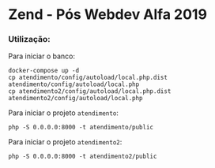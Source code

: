 # Zend - Pós Webdev Alfa 2019

### Utilização:
Para iniciar o banco:
```
docker-compose up -d
cp atendimento/config/autoload/local.php.dist atendimento/config/autoload/local.php
cp atendimento2/config/autoload/local.php.dist atendimento2/config/autoload/local.php
```

Para iniciar o projeto `atendimento`:
```
php -S 0.0.0.0:8000 -t atendimento/public
```

Para iniciar o projeto `atendimento2`:
```
php -S 0.0.0.0:8000 -t atendimento2/public
```